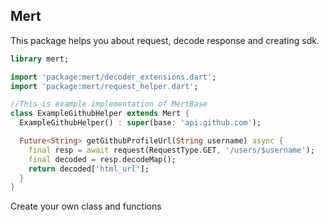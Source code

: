 ## Mert
This package helps you about request, decode response and creating sdk.

```dart
library mert;

import 'package:mert/decoder_extensions.dart';
import 'package:mert/request_helper.dart';

//This is example implementation of MertBase
class ExampleGithubHelper extends Mert {
  ExampleGithubHelper() : super(base: 'api.github.com');

  Future<String> getGithubProfileUrl(String username) async {
    final resp = await request(RequestType.GET, '/users/$username');
    final decoded = resp.decodeMap();
    return decoded['html_url'];
  }
}

```

Create your own class and functions
